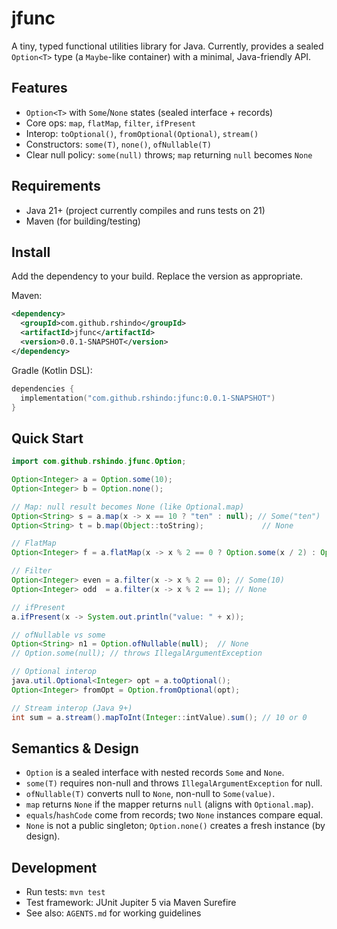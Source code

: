 # jfunc

A tiny, typed functional utilities library for Java. Currently, provides a sealed `Option<T>` type (a `Maybe`-like container) with a minimal, Java-friendly API.

## Features
- `Option<T>` with `Some`/`None` states (sealed interface + records)
- Core ops: `map`, `flatMap`, `filter`, `ifPresent`
- Interop: `toOptional()`, `fromOptional(Optional)`, `stream()`
- Constructors: `some(T)`, `none()`, `ofNullable(T)`
- Clear null policy: `some(null)` throws; `map` returning `null` becomes `None`

## Requirements
- Java 21+ (project currently compiles and runs tests on 21)
- Maven (for building/testing)

## Install
Add the dependency to your build. Replace the version as appropriate.

Maven:

```xml
<dependency>
  <groupId>com.github.rshindo</groupId>
  <artifactId>jfunc</artifactId>
  <version>0.0.1-SNAPSHOT</version>
</dependency>
```

Gradle (Kotlin DSL):

```kts
dependencies {
  implementation("com.github.rshindo:jfunc:0.0.1-SNAPSHOT")
}
```

## Quick Start
```java
import com.github.rshindo.jfunc.Option;

Option<Integer> a = Option.some(10);
Option<Integer> b = Option.none();

// Map: null result becomes None (like Optional.map)
Option<String> s = a.map(x -> x == 10 ? "ten" : null); // Some("ten")
Option<String> t = b.map(Object::toString);             // None

// FlatMap
Option<Integer> f = a.flatMap(x -> x % 2 == 0 ? Option.some(x / 2) : Option.none());

// Filter
Option<Integer> even = a.filter(x -> x % 2 == 0); // Some(10)
Option<Integer> odd  = a.filter(x -> x % 2 == 1); // None

// ifPresent
a.ifPresent(x -> System.out.println("value: " + x));

// ofNullable vs some
Option<String> n1 = Option.ofNullable(null);  // None
// Option.some(null); // throws IllegalArgumentException

// Optional interop
java.util.Optional<Integer> opt = a.toOptional();
Option<Integer> fromOpt = Option.fromOptional(opt);

// Stream interop (Java 9+)
int sum = a.stream().mapToInt(Integer::intValue).sum(); // 10 or 0
```

## Semantics & Design
- `Option` is a sealed interface with nested records `Some` and `None`.
- `some(T)` requires non-null and throws `IllegalArgumentException` for null.
- `ofNullable(T)` converts null to `None`, non-null to `Some(value)`.
- `map` returns `None` if the mapper returns `null` (aligns with `Optional.map`).
- `equals`/`hashCode` come from records; two `None` instances compare equal.
- `None` is not a public singleton; `Option.none()` creates a fresh instance (by design).

## Development
- Run tests: `mvn test`
- Test framework: JUnit Jupiter 5 via Maven Surefire
- See also: `AGENTS.md` for working guidelines
